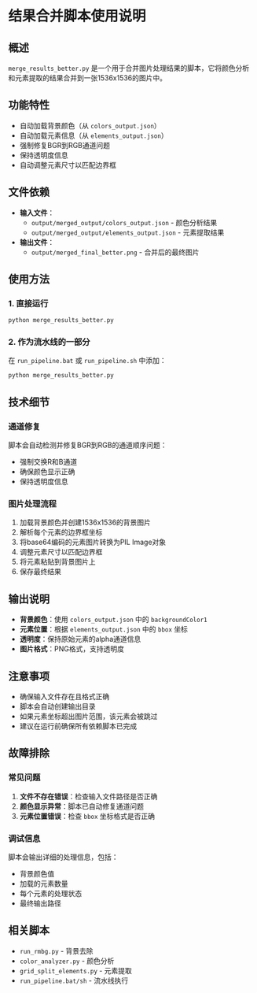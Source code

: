 # 结果合并脚本使用说明

## 概述
`merge_results_better.py` 是一个用于合并图片处理结果的脚本，它将颜色分析和元素提取的结果合并到一张1536x1536的图片中。

## 功能特性
- 自动加载背景颜色（从 `colors_output.json`）
- 自动加载元素信息（从 `elements_output.json`）
- 强制修复BGR到RGB通道问题
- 保持透明度信息
- 自动调整元素尺寸以匹配边界框

## 文件依赖
- **输入文件**：
  - `output/merged_output/colors_output.json` - 颜色分析结果
  - `output/merged_output/elements_output.json` - 元素提取结果
- **输出文件**：
  - `output/merged_final_better.png` - 合并后的最终图片

## 使用方法

### 1. 直接运行
```bash
python merge_results_better.py
```

### 2. 作为流水线的一部分
在 `run_pipeline.bat` 或 `run_pipeline.sh` 中添加：
```bash
python merge_results_better.py
```

## 技术细节

### 通道修复
脚本会自动检测并修复BGR到RGB的通道顺序问题：
- 强制交换R和B通道
- 确保颜色显示正确
- 保持透明度信息

### 图片处理流程
1. 加载背景颜色并创建1536x1536的背景图片
2. 解析每个元素的边界框坐标
3. 将base64编码的元素图片转换为PIL Image对象
4. 调整元素尺寸以匹配边界框
5. 将元素粘贴到背景图片上
6. 保存最终结果

## 输出说明
- **背景颜色**：使用 `colors_output.json` 中的 `backgroundColor1`
- **元素位置**：根据 `elements_output.json` 中的 `bbox` 坐标
- **透明度**：保持原始元素的alpha通道信息
- **图片格式**：PNG格式，支持透明度

## 注意事项
- 确保输入文件存在且格式正确
- 脚本会自动创建输出目录
- 如果元素坐标超出图片范围，该元素会被跳过
- 建议在运行前确保所有依赖脚本已完成

## 故障排除

### 常见问题
1. **文件不存在错误**：检查输入文件路径是否正确
2. **颜色显示异常**：脚本已自动修复通道问题
3. **元素位置错误**：检查 `bbox` 坐标格式是否正确

### 调试信息
脚本会输出详细的处理信息，包括：
- 背景颜色值
- 加载的元素数量
- 每个元素的处理状态
- 最终输出路径

## 相关脚本
- `run_rmbg.py` - 背景去除
- `color_analyzer.py` - 颜色分析
- `grid_split_elements.py` - 元素提取
- `run_pipeline.bat/sh` - 流水线执行
